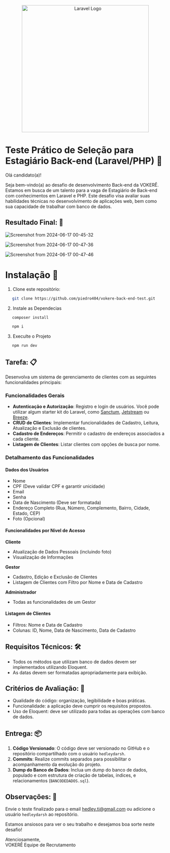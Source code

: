 <p align="center"><a href="https://laravel.com" target="_blank"><img src="https://raw.githubusercontent.com/laravel/art/master/logo-lockup/5%20SVG/2%20CMYK/1%20Full%20Color/laravel-logolockup-cmyk-red.svg" width="400" alt="Laravel Logo"></a></p>

# Teste Prático de Seleção para Estagiário Back-end (Laravel/PHP) 🔧

Olá candidato(a)!

Seja bem-vindo(a) ao desafio de desenvolvimento Back-end da VOKERÊ. Estamos em busca de um talento para a vaga de Estagiário de Back-end com conhecimentos em Laravel e PHP. Este desafio visa avaliar suas habilidades técnicas no desenvolvimento de aplicações web, bem como sua capacidade de trabalhar com banco de dados.

## Resultado Final: 🌟

![Screenshot from 2024-06-17 00-45-32](https://github.com/piedro404/vokere-back-end-test/assets/88720549/67d41996-2fbc-47d9-9d28-360efaed3898)

![Screenshot from 2024-06-17 00-47-36](https://github.com/piedro404/vokere-back-end-test/assets/88720549/aaca6b6e-abc3-4d4c-aa3d-68fc9e453f17)

![Screenshot from 2024-06-17 00-47-46](https://github.com/piedro404/vokere-back-end-test/assets/88720549/4d528285-dc4a-4ee9-b1e3-ff5f55299fb4)

# Instalação 📱

1. Clone este repositório:
   
```bash
   git clone https://github.com/piedro404/vokere-back-end-test.git
   ```
   
2. Instale as Dependecias
   
```bash
   composer install
   ```

```bash
   npm i
   ```

3. Execulte o Projeto
   
```bash
   npm run dev
   ```
    
## Tarefa: 📋

Desenvolva um sistema de gerenciamento de clientes com as seguintes funcionalidades principais:

### Funcionalidades Gerais
- **Autenticação e Autorização**: Registro e login de usuários. Você pode utilizar algum starter kit do Laravel, como [Sanctum](https://laravel.com/docs/11.x/sanctum), [Jetstream](https://jetstream.laravel.com/2.x/introduction.html) ou [Breeze](https://laravel.com/docs/11.x/starter-kits#laravel-breeze).
- **CRUD de Clientes**: Implementar funcionalidades de Cadastro, Leitura, Atualização e Exclusão de clientes.
- **Cadastro de Endereços**: Permitir o cadastro de endereços associados a cada cliente.
- **Listagem de Clientes**: Listar clientes com opções de busca por nome.

### Detalhamento das Funcionalidades

#### Dados dos Usuários
- Nome
- CPF (Deve validar CPF e garantir unicidade)
- Email
- Senha
- Data de Nascimento (Deve ser formatada)
- Endereço Completo (Rua, Número, Complemento, Bairro, Cidade, Estado, CEP)
- Foto (Opcional)

#### Funcionalidades por Nível de Acesso

**Cliente**
- Atualização de Dados Pessoais (incluindo foto)
- Visualização de Informações

**Gestor**
- Cadastro, Edição e Exclusão de Clientes
- Listagem de Clientes com Filtro por Nome e Data de Cadastro

**Administrador**
- Todas as funcionalidades de um Gestor

#### Listagem de Clientes
- Filtros: Nome e Data de Cadastro
- Colunas: ID, Nome, Data de Nascimento, Data de Cadastro

## Requisitos Técnicos: 🛠️

- Todos os métodos que utilizam banco de dados devem ser implementados utilizando Eloquent.
- As datas devem ser formatadas apropriadamente para exibição.

## Critérios de Avaliação: 📝

- Qualidade do código: organização, legibilidade e boas práticas.
- Funcionalidade: a aplicação deve cumprir os requisitos propostos.
- Uso de Eloquent: deve ser utilizado para todas as operações com banco de dados.

## Entrega: 📦

1. **Código Versionado**: O código deve ser versionado no GitHub e o repositório compartilhado com o usuário `hedleydarsh`.
2. **Commits**: Realize commits separados para possibilitar o acompanhamento da evolução do projeto.
3. **Dump do Banco de Dados**: Inclua um dump do banco de dados, populado e com estrutura de criação de tabelas, índices, e relacionamentos (`BANCODEDADOS.sql`).

## Observações: 📌

Envie o teste finalizado para o email hedley.ti@gmail.com ou adicione o usuário `hedleydarsh` ao repositório.

Estamos ansiosos para ver o seu trabalho e desejamos boa sorte neste desafio!

Atenciosamente,  
VOKERÊ Equipe de Recrutamento
